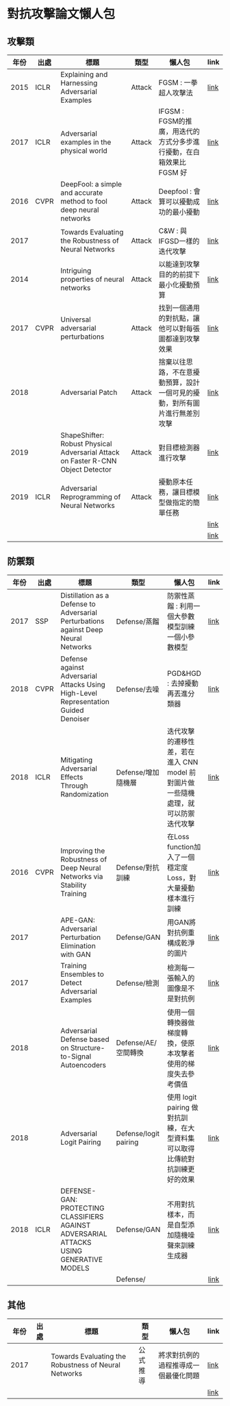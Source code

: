 # 對抗攻擊論文懶人包

## 攻擊類

| 年份 | 出處 | 標題                                              | 類型      | 懶人包                           | link                                     |
| ---- | ---- | ------------------------------------------------- | --------- | -------------------------------- | ---------------------------------------- |
| 2015 |   ICLR   | Explaining and Harnessing Adversarial Examples | Attack | FGSM : 一拳超人攻擊法 | [link](https://arxiv.org/abs/1412.6572) |
| 2017 |   ICLR   | Adversarial examples in the physical world | Attack | IFGSM : FGSM的推廣，用迭代的方式分多步進行擾動，在白箱效果比 FGSM 好 | [link](https://arxiv.org/abs/1607.02533) |
| 2016 | CVPR | DeepFool: a simple and accurate method to fool deep neural networks  | Attack | Deepfool : 會算可以擾動成功的最小擾動 | [link](https://arxiv.org/pdf/1511.04599.pdf) |
| 2017 |  | Towards Evaluating the Robustness of Neural Networks | Attack | C&W : 與IFGSD一樣的迭代攻擊 | [link](https://arxiv.org/abs/1608.04644) |
| 2014 |  | Intriguing properties of neural networks | Attack | 以能達到攻擊目的的前提下最小化擾動預算 | [link](https://arxiv.org/abs/1312.6199)|
| 2017 | CVPR | Universal adversarial perturbations  | Attack | 找到一個通用的對抗點，讓他可以對每張圖都達到攻擊效果 | [link](https://arxiv.org/abs/1610.08401)|
| 2018 |  | Adversarial Patch | Attack | 捨棄以往思路，不在意擾動預算，設計一個可見的擾動，對所有圖片進行無差別攻擊 | [link](https://arxiv.org/abs/1712.09665)|
| 2019 |  | ShapeShifter: Robust Physical Adversarial Attack on Faster R-CNN Object Detector | Attack | 對目標檢測器進行攻擊 | [link](https://arxiv.org/abs/1804.05810)|
| 2019 | ICLR | Adversarial Reprogramming of Neural Networks | Attack | 擾動原本任務，讓目標模型做指定的簡單任務 | [link](https://arxiv.org/abs/1806.11146)|
|  |  |  |  |  | [link]()|
|  |  |  |  |  | [link]()|

## 防禦類


| 年份 | 出處 | 標題                                              | 類型      | 懶人包                           | link                                     |
| ---- | ---- | ------------------------------------------------- | --------- | -------------------------------- | ---------------------------------------- |
| 2017 |  SSP  |  Distillation as a Defense to Adversarial Perturbations against Deep Neural Networks | Defense/蒸餾 | 防禦性蒸餾 : 利用一個大參數模型訓練一個小參數模型 | [link](https://arxiv.org/abs/1511.04508) |
| 2018 |  CVPR    | Defense against Adversarial Attacks Using High-Level Representation Guided Denoiser | Defense/去噪 | PGD&HGD : 去掉擾動再丟進分類器 | [link](https://arxiv.org/abs/1712.02976) |
| 2018 |  ICLR    | Mitigating Adversarial Effects Through Randomization | Defense/增加隨機層 | 迭代攻擊的遷移性差，若在進入 CNN model 前對圖片做一些隨機處理，就可以防禦迭代攻擊 | [link](https://arxiv.org/abs/1711.01991) |
| 2016 |  CVPR    | Improving the Robustness of Deep Neural Networks via Stability Training | Defense/對抗訓練 | 在Loss function加入了一個穩定度Loss，對大量擾動樣本進行訓練 | [link](https://arxiv.org/abs/1604.04326) |
| 2017 |      | APE-GAN: Adversarial Perturbation Elimination with GAN | Defense/GAN | 用GAN將對抗例重構成乾淨的圖片 | [link](https://arxiv.org/abs/1707.05474) |
| 2017 |      | Training Ensembles to Detect Adversarial Examples | Defense/檢測 | 檢測每一張輸入的圖像是不是對抗例 | [link](https://arxiv.org/abs/1712.04006) |
| 2018 |      | Adversarial Defense based on Structure-to-Signal Autoencoders | Defense/AE/空間轉換 | 使用一個轉換器做梯度轉換，使原本攻擊者使用的梯度失去參考價值 | [link](https://arxiv.org/abs/1803.07994) |
| 2018 |      | Adversarial Logit Pairing | Defense/logit pairing | 使用 logit pairing 做對抗訓練，在大型資料集可以取得比傳統對抗訓練更好的效果 | [link](https://arxiv.org/abs/1803.06373) |
|2018 |   ICLR   | DEFENSE-GAN: PROTECTING CLASSIFIERS AGAINST ADVERSARIAL ATTACKS USING GENERATIVE MODELS | Defense/GAN | 不用對抗樣本，而是自型添加隨機噪聲來訓練生成器 | [link](https://arxiv.org/abs/1805.06605) |
|  |      |  | Defense/ |  | [link]() |

## 其他
| 年份 | 出處 | 標題                                              | 類型      | 懶人包                           | link                                     |
| ---- | ---- | ------------------------------------------------- | --------- | -------------------------------- | ---------------------------------------- |
| 2017 |      | Towards Evaluating the Robustness of Neural Networks | 公式推導 | 將求對抗例的過程推導成一個最優化問題 | [link](https://arxiv.org/abs/1608.04644) |
|  |      |  |  |  | [link]() |
